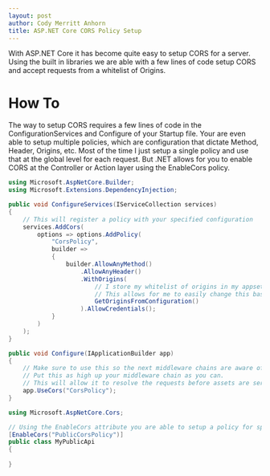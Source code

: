 ```yaml
---
layout: post
author: Cody Merritt Anhorn
title: ASP.NET Core CORS Policy Setup
---
```


With ASP.NET Core it has become quite easy to setup CORS for a server. Using the built in libraries we are able with a few lines of code setup CORS and accept requests from a whitelist of Origins.

# How To

The way to setup CORS requires a few lines of code in the ConfigurationServices and Configure of your Startup file. Your are even able to setup multiple policies, which are configuration that dictate Method, Header, Origins, etc. Most of the time I just setup a single policy and use that at the global level for each request. But .NET allows for you to enable CORS at the Controller or Action layer using the EnableCors policy.

~~~ csharp
using Microsoft.AspNetCore.Builder;
using Microsoft.Extensions.DependencyInjection;

public void ConfigureServices(IServiceCollection services)
{
    // This will register a policy with your specified configuration
    services.AddCors(
        options => options.AddPolicy(
            "CorsPolicy",
            builder =>
            {
                builder.AllowAnyMethod()
                    .AllowAnyHeader()
                    .WithOrigins(
                        // I store my whitelist of origins in my appsettings.
                        // This allows for me to easily change this based on where the application is deployed.
                        GetOriginsFromConfiguration()
                    ).AllowCredentials();
            }
        )
    );
}

public void Configure(IApplicationBuilder app)
{
    // Make sure to use this so the next middleware chains are aware of the Forwarded headers.
    // Put this as high up your middleware chain as you can.
    // This will allow it to resolve the requests before assets are served.
    app.UseCors("CorsPolicy");
}
~~~

~~~ csharp
using Microsoft.AspNetCore.Cors;

// Using the EnableCors attribute you are able to setup a policy for specific Api or Action endpoint.
[EnableCors("PublicCorsPolicy")]
public class MyPublicApi
{
    
}
~~~